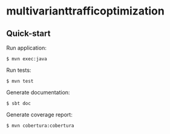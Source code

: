 multivarianttrafficoptimization
===

## Quick-start

Run application:
```
$ mvn exec:java
```

Run tests:
```
$ mvn test
```

Generate documentation:
```
$ sbt doc
```

Generate coverage report:
```
$ mvn cobertura:cobertura
```

